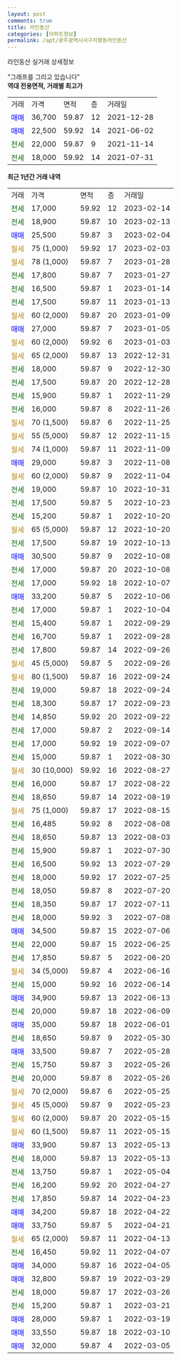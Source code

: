 ```yaml
---
layout: post
comments: true
title: 라인동산
categories: [아파트정보]
permalink: /apt/광주광역시서구치평동라인동산
---
```


라인동산 실거래 상세정보

<script type="text/javascript">
  google.charts.load('current', {'packages':['line', 'corechart']});
  google.charts.setOnLoadCallback(drawChart);

  function drawChart() {
    var data = new google.visualization.DataTable();
    data.addColumn('date', '거래일');
    data.addColumn('number', "매매");
    data.addColumn('number', "전세");
    data.addColumn('number', "전매");

    data.addRows([[new Date(Date.parse("2023-02-14")), null, 17000, null], [new Date(Date.parse("2023-02-13")), null, 18900, null], [new Date(Date.parse("2023-02-04")), 25500, null, null], [new Date(Date.parse("2023-02-03")), null, null, null], [new Date(Date.parse("2023-01-28")), null, null, null], [new Date(Date.parse("2023-01-27")), null, 17800, null], [new Date(Date.parse("2023-01-14")), null, 16500, null], [new Date(Date.parse("2023-01-13")), null, 17500, null], [new Date(Date.parse("2023-01-09")), null, null, null], [new Date(Date.parse("2023-01-05")), 27000, null, null], [new Date(Date.parse("2023-01-03")), null, null, null], [new Date(Date.parse("2022-12-31")), null, null, null], [new Date(Date.parse("2022-12-30")), null, 18000, null], [new Date(Date.parse("2022-12-28")), null, 17500, null], [new Date(Date.parse("2022-11-29")), null, 15900, null], [new Date(Date.parse("2022-11-26")), null, 16000, null], [new Date(Date.parse("2022-11-25")), null, null, null], [new Date(Date.parse("2022-11-15")), null, null, null], [new Date(Date.parse("2022-11-09")), null, null, null], [new Date(Date.parse("2022-11-08")), 29000, null, null], [new Date(Date.parse("2022-11-04")), null, null, null], [new Date(Date.parse("2022-10-31")), null, 19000, null], [new Date(Date.parse("2022-10-23")), null, 17500, null], [new Date(Date.parse("2022-10-20")), null, 15200, null], [new Date(Date.parse("2022-10-20")), null, null, null], [new Date(Date.parse("2022-10-13")), null, 17500, null], [new Date(Date.parse("2022-10-08")), 30500, null, null], [new Date(Date.parse("2022-10-08")), null, 17000, null], [new Date(Date.parse("2022-10-07")), null, 17000, null], [new Date(Date.parse("2022-10-06")), 33200, null, null], [new Date(Date.parse("2022-10-04")), null, 17000, null], [new Date(Date.parse("2022-09-29")), null, 15400, null], [new Date(Date.parse("2022-09-28")), null, 16700, null], [new Date(Date.parse("2022-09-26")), null, 17800, null], [new Date(Date.parse("2022-09-26")), null, null, null], [new Date(Date.parse("2022-09-24")), null, null, null], [new Date(Date.parse("2022-09-24")), null, 19000, null], [new Date(Date.parse("2022-09-23")), null, 18300, null], [new Date(Date.parse("2022-09-22")), null, 14850, null], [new Date(Date.parse("2022-09-14")), null, 17000, null], [new Date(Date.parse("2022-09-07")), null, 17000, null], [new Date(Date.parse("2022-08-30")), null, 15000, null], [new Date(Date.parse("2022-08-27")), null, null, null], [new Date(Date.parse("2022-08-22")), null, 16000, null], [new Date(Date.parse("2022-08-19")), null, 18650, null], [new Date(Date.parse("2022-08-15")), null, null, null], [new Date(Date.parse("2022-08-08")), null, 16485, null], [new Date(Date.parse("2022-08-03")), null, 18650, null], [new Date(Date.parse("2022-07-30")), null, 15900, null], [new Date(Date.parse("2022-07-29")), null, 16500, null], [new Date(Date.parse("2022-07-25")), null, 18000, null], [new Date(Date.parse("2022-07-20")), null, 18050, null], [new Date(Date.parse("2022-07-11")), null, 18350, null], [new Date(Date.parse("2022-07-08")), null, 18000, null], [new Date(Date.parse("2022-07-06")), 34500, null, null], [new Date(Date.parse("2022-06-25")), null, 22000, null], [new Date(Date.parse("2022-06-20")), null, 17850, null], [new Date(Date.parse("2022-06-16")), null, null, null], [new Date(Date.parse("2022-06-14")), null, 15000, null], [new Date(Date.parse("2022-06-13")), 34900, null, null], [new Date(Date.parse("2022-06-09")), null, 20000, null], [new Date(Date.parse("2022-06-01")), 35000, null, null], [new Date(Date.parse("2022-05-30")), null, 18650, null], [new Date(Date.parse("2022-05-28")), 33500, null, null], [new Date(Date.parse("2022-05-26")), null, 15750, null], [new Date(Date.parse("2022-05-26")), null, 20000, null], [new Date(Date.parse("2022-05-25")), null, null, null], [new Date(Date.parse("2022-05-23")), null, null, null], [new Date(Date.parse("2022-05-15")), null, null, null], [new Date(Date.parse("2022-05-15")), null, null, null], [new Date(Date.parse("2022-05-13")), 33900, null, null], [new Date(Date.parse("2022-05-13")), null, 18000, null], [new Date(Date.parse("2022-05-04")), null, 13750, null], [new Date(Date.parse("2022-04-27")), null, 16200, null], [new Date(Date.parse("2022-04-23")), null, 17850, null], [new Date(Date.parse("2022-04-22")), 34200, null, null], [new Date(Date.parse("2022-04-21")), 33750, null, null], [new Date(Date.parse("2022-04-13")), null, null, null], [new Date(Date.parse("2022-04-07")), null, 16450, null], [new Date(Date.parse("2022-04-05")), 34000, null, null], [new Date(Date.parse("2022-03-29")), 32800, null, null], [new Date(Date.parse("2022-03-26")), null, 18000, null], [new Date(Date.parse("2022-03-21")), null, 15200, null], [new Date(Date.parse("2022-03-19")), 28000, null, null], [new Date(Date.parse("2022-03-10")), 33550, null, null], [new Date(Date.parse("2022-03-05")), 32000, null, null]]);

    var options = {
      hAxis: {
        format: 'yyyy/MM/dd'
      },    
      lineWidth: 0,
      pointsVisible: true,    
      title: '최근 1년간 유형별 실거래가 분포',
      legend: { position: 'bottom' }
    };

    var formatter = new google.visualization.NumberFormat({pattern:'###,###'} );
    formatter.format(data, 1);
    formatter.format(data, 2);
    
    setTimeout(function() {
        var chart = new google.visualization.LineChart(document.getElementById('columnchart_material'));
        chart.draw(data, (options));
        document.getElementById('loading').style.display = 'none';
    }, 200);
  }
</script>


<div id="loading" style="z-index:20; display: block; margin-left: 0px">"그래프를 그리고 있습니다"</div>
<div id="columnchart_material" style="width: 95%; margin-left: 0px; display: block"></div>
<!-- contents start -->
<b>역대 전용면적, 거래별 최고가</b>
<table class="sortable">
    <tr>
      <td>거래</td>
      <td>가격</td>
      <td>면적</td>
      <td>층</td>
      <td>거래일</td>
    </tr>
        <tr>
          <td><a style="color: blue">매매</a></td>
          <td>36,700</td>
          <td>59.87</td>
          <td>12</td>
          <td>2021-12-28</td>
        </tr>            <tr>
          <td><a style="color: blue">매매</a></td>
          <td>22,500</td>
          <td>59.92</td>
          <td>14</td>
          <td>2021-06-02</td>
        </tr>        
        <tr>
              <td><a style="color: darkgreen">전세</a></td>
              <td>22,000</td>
              <td>59.87</td>
              <td>9</td>
              <td>2021-11-14</td>
            </tr>            <tr>
              <td><a style="color: darkgreen">전세</a></td>
              <td>18,000</td>
              <td>59.92</td>
              <td>14</td>
              <td>2021-07-31</td>
            </tr>        
    
</table>

<b>최근 1년간 거래 내역</b>

<table class="sortable">
    <tr>
      <td>거래</td>
      <td>가격</td>
      <td>면적</td>
      <td>층</td>
      <td>거래일</td>
    </tr>
    <tr>
      <td><a style="color: darkgreen">전세</a></td>
      <td>17,000</td>
      <td>59.92</td>
      <td>12</td>
      <td>2023-02-14</td>
    </tr>          <tr>
      <td><a style="color: darkgreen">전세</a></td>
      <td>18,900</td>
      <td>59.87</td>
      <td>10</td>
      <td>2023-02-13</td>
    </tr>          <tr>
      <td><a style="color: blue">매매</a></td>
      <td>25,500</td>
      <td>59.87</td>
      <td>3</td>
      <td>2023-02-04</td>
    </tr>          <tr>
      <td><a style="color: darkgoldenrod">월세</a></td>
      <td>75 (1,000)</td>
      <td>59.92</td>
      <td>17</td>
      <td>2023-02-03</td>
    </tr>          <tr>
      <td><a style="color: darkgoldenrod">월세</a></td>
      <td>78 (1,000)</td>
      <td>59.87</td>
      <td>7</td>
      <td>2023-01-28</td>
    </tr>          <tr>
      <td><a style="color: darkgreen">전세</a></td>
      <td>17,800</td>
      <td>59.87</td>
      <td>7</td>
      <td>2023-01-27</td>
    </tr>          <tr>
      <td><a style="color: darkgreen">전세</a></td>
      <td>16,500</td>
      <td>59.87</td>
      <td>1</td>
      <td>2023-01-14</td>
    </tr>          <tr>
      <td><a style="color: darkgreen">전세</a></td>
      <td>17,500</td>
      <td>59.87</td>
      <td>11</td>
      <td>2023-01-13</td>
    </tr>          <tr>
      <td><a style="color: darkgoldenrod">월세</a></td>
      <td>60 (2,000)</td>
      <td>59.87</td>
      <td>20</td>
      <td>2023-01-09</td>
    </tr>          <tr>
      <td><a style="color: blue">매매</a></td>
      <td>27,000</td>
      <td>59.87</td>
      <td>7</td>
      <td>2023-01-05</td>
    </tr>          <tr>
      <td><a style="color: darkgoldenrod">월세</a></td>
      <td>60 (2,000)</td>
      <td>59.92</td>
      <td>6</td>
      <td>2023-01-03</td>
    </tr>          <tr>
      <td><a style="color: darkgoldenrod">월세</a></td>
      <td>65 (2,000)</td>
      <td>59.87</td>
      <td>13</td>
      <td>2022-12-31</td>
    </tr>          <tr>
      <td><a style="color: darkgreen">전세</a></td>
      <td>18,000</td>
      <td>59.87</td>
      <td>9</td>
      <td>2022-12-30</td>
    </tr>          <tr>
      <td><a style="color: darkgreen">전세</a></td>
      <td>17,500</td>
      <td>59.87</td>
      <td>20</td>
      <td>2022-12-28</td>
    </tr>          <tr>
      <td><a style="color: darkgreen">전세</a></td>
      <td>15,900</td>
      <td>59.87</td>
      <td>1</td>
      <td>2022-11-29</td>
    </tr>          <tr>
      <td><a style="color: darkgreen">전세</a></td>
      <td>16,000</td>
      <td>59.87</td>
      <td>8</td>
      <td>2022-11-26</td>
    </tr>          <tr>
      <td><a style="color: darkgoldenrod">월세</a></td>
      <td>70 (1,500)</td>
      <td>59.87</td>
      <td>6</td>
      <td>2022-11-25</td>
    </tr>          <tr>
      <td><a style="color: darkgoldenrod">월세</a></td>
      <td>55 (5,000)</td>
      <td>59.87</td>
      <td>12</td>
      <td>2022-11-15</td>
    </tr>          <tr>
      <td><a style="color: darkgoldenrod">월세</a></td>
      <td>74 (1,000)</td>
      <td>59.87</td>
      <td>11</td>
      <td>2022-11-09</td>
    </tr>          <tr>
      <td><a style="color: blue">매매</a></td>
      <td>29,000</td>
      <td>59.87</td>
      <td>3</td>
      <td>2022-11-08</td>
    </tr>          <tr>
      <td><a style="color: darkgoldenrod">월세</a></td>
      <td>60 (2,000)</td>
      <td>59.87</td>
      <td>9</td>
      <td>2022-11-04</td>
    </tr>          <tr>
      <td><a style="color: darkgreen">전세</a></td>
      <td>19,000</td>
      <td>59.87</td>
      <td>10</td>
      <td>2022-10-31</td>
    </tr>          <tr>
      <td><a style="color: darkgreen">전세</a></td>
      <td>17,500</td>
      <td>59.87</td>
      <td>5</td>
      <td>2022-10-23</td>
    </tr>          <tr>
      <td><a style="color: darkgreen">전세</a></td>
      <td>15,200</td>
      <td>59.87</td>
      <td>1</td>
      <td>2022-10-20</td>
    </tr>          <tr>
      <td><a style="color: darkgoldenrod">월세</a></td>
      <td>65 (5,000)</td>
      <td>59.87</td>
      <td>12</td>
      <td>2022-10-20</td>
    </tr>          <tr>
      <td><a style="color: darkgreen">전세</a></td>
      <td>17,500</td>
      <td>59.87</td>
      <td>19</td>
      <td>2022-10-13</td>
    </tr>          <tr>
      <td><a style="color: blue">매매</a></td>
      <td>30,500</td>
      <td>59.87</td>
      <td>9</td>
      <td>2022-10-08</td>
    </tr>          <tr>
      <td><a style="color: darkgreen">전세</a></td>
      <td>17,000</td>
      <td>59.87</td>
      <td>20</td>
      <td>2022-10-08</td>
    </tr>          <tr>
      <td><a style="color: darkgreen">전세</a></td>
      <td>17,000</td>
      <td>59.92</td>
      <td>18</td>
      <td>2022-10-07</td>
    </tr>          <tr>
      <td><a style="color: blue">매매</a></td>
      <td>33,200</td>
      <td>59.87</td>
      <td>5</td>
      <td>2022-10-06</td>
    </tr>          <tr>
      <td><a style="color: darkgreen">전세</a></td>
      <td>17,000</td>
      <td>59.87</td>
      <td>1</td>
      <td>2022-10-04</td>
    </tr>          <tr>
      <td><a style="color: darkgreen">전세</a></td>
      <td>15,400</td>
      <td>59.87</td>
      <td>1</td>
      <td>2022-09-29</td>
    </tr>          <tr>
      <td><a style="color: darkgreen">전세</a></td>
      <td>16,700</td>
      <td>59.87</td>
      <td>1</td>
      <td>2022-09-28</td>
    </tr>          <tr>
      <td><a style="color: darkgreen">전세</a></td>
      <td>17,800</td>
      <td>59.87</td>
      <td>14</td>
      <td>2022-09-26</td>
    </tr>          <tr>
      <td><a style="color: darkgoldenrod">월세</a></td>
      <td>45 (5,000)</td>
      <td>59.87</td>
      <td>5</td>
      <td>2022-09-26</td>
    </tr>          <tr>
      <td><a style="color: darkgoldenrod">월세</a></td>
      <td>80 (1,500)</td>
      <td>59.87</td>
      <td>16</td>
      <td>2022-09-24</td>
    </tr>          <tr>
      <td><a style="color: darkgreen">전세</a></td>
      <td>19,000</td>
      <td>59.87</td>
      <td>18</td>
      <td>2022-09-24</td>
    </tr>          <tr>
      <td><a style="color: darkgreen">전세</a></td>
      <td>18,300</td>
      <td>59.87</td>
      <td>17</td>
      <td>2022-09-23</td>
    </tr>          <tr>
      <td><a style="color: darkgreen">전세</a></td>
      <td>14,850</td>
      <td>59.92</td>
      <td>20</td>
      <td>2022-09-22</td>
    </tr>          <tr>
      <td><a style="color: darkgreen">전세</a></td>
      <td>17,000</td>
      <td>59.87</td>
      <td>2</td>
      <td>2022-09-14</td>
    </tr>          <tr>
      <td><a style="color: darkgreen">전세</a></td>
      <td>17,000</td>
      <td>59.92</td>
      <td>19</td>
      <td>2022-09-07</td>
    </tr>          <tr>
      <td><a style="color: darkgreen">전세</a></td>
      <td>15,000</td>
      <td>59.87</td>
      <td>1</td>
      <td>2022-08-30</td>
    </tr>          <tr>
      <td><a style="color: darkgoldenrod">월세</a></td>
      <td>30 (10,000)</td>
      <td>59.92</td>
      <td>16</td>
      <td>2022-08-27</td>
    </tr>          <tr>
      <td><a style="color: darkgreen">전세</a></td>
      <td>16,000</td>
      <td>59.87</td>
      <td>17</td>
      <td>2022-08-22</td>
    </tr>          <tr>
      <td><a style="color: darkgreen">전세</a></td>
      <td>18,650</td>
      <td>59.87</td>
      <td>14</td>
      <td>2022-08-19</td>
    </tr>          <tr>
      <td><a style="color: darkgoldenrod">월세</a></td>
      <td>75 (1,000)</td>
      <td>59.87</td>
      <td>17</td>
      <td>2022-08-15</td>
    </tr>          <tr>
      <td><a style="color: darkgreen">전세</a></td>
      <td>16,485</td>
      <td>59.92</td>
      <td>8</td>
      <td>2022-08-08</td>
    </tr>          <tr>
      <td><a style="color: darkgreen">전세</a></td>
      <td>18,650</td>
      <td>59.87</td>
      <td>13</td>
      <td>2022-08-03</td>
    </tr>          <tr>
      <td><a style="color: darkgreen">전세</a></td>
      <td>15,900</td>
      <td>59.87</td>
      <td>1</td>
      <td>2022-07-30</td>
    </tr>          <tr>
      <td><a style="color: darkgreen">전세</a></td>
      <td>16,500</td>
      <td>59.92</td>
      <td>13</td>
      <td>2022-07-29</td>
    </tr>          <tr>
      <td><a style="color: darkgreen">전세</a></td>
      <td>18,000</td>
      <td>59.92</td>
      <td>17</td>
      <td>2022-07-25</td>
    </tr>          <tr>
      <td><a style="color: darkgreen">전세</a></td>
      <td>18,050</td>
      <td>59.87</td>
      <td>8</td>
      <td>2022-07-20</td>
    </tr>          <tr>
      <td><a style="color: darkgreen">전세</a></td>
      <td>18,350</td>
      <td>59.87</td>
      <td>17</td>
      <td>2022-07-11</td>
    </tr>          <tr>
      <td><a style="color: darkgreen">전세</a></td>
      <td>18,000</td>
      <td>59.92</td>
      <td>3</td>
      <td>2022-07-08</td>
    </tr>          <tr>
      <td><a style="color: blue">매매</a></td>
      <td>34,500</td>
      <td>59.87</td>
      <td>15</td>
      <td>2022-07-06</td>
    </tr>          <tr>
      <td><a style="color: darkgreen">전세</a></td>
      <td>22,000</td>
      <td>59.87</td>
      <td>15</td>
      <td>2022-06-25</td>
    </tr>          <tr>
      <td><a style="color: darkgreen">전세</a></td>
      <td>17,850</td>
      <td>59.87</td>
      <td>5</td>
      <td>2022-06-20</td>
    </tr>          <tr>
      <td><a style="color: darkgoldenrod">월세</a></td>
      <td>34 (5,000)</td>
      <td>59.87</td>
      <td>4</td>
      <td>2022-06-16</td>
    </tr>          <tr>
      <td><a style="color: darkgreen">전세</a></td>
      <td>15,000</td>
      <td>59.92</td>
      <td>16</td>
      <td>2022-06-14</td>
    </tr>          <tr>
      <td><a style="color: blue">매매</a></td>
      <td>34,900</td>
      <td>59.87</td>
      <td>13</td>
      <td>2022-06-13</td>
    </tr>          <tr>
      <td><a style="color: darkgreen">전세</a></td>
      <td>20,000</td>
      <td>59.87</td>
      <td>18</td>
      <td>2022-06-09</td>
    </tr>          <tr>
      <td><a style="color: blue">매매</a></td>
      <td>35,000</td>
      <td>59.87</td>
      <td>18</td>
      <td>2022-06-01</td>
    </tr>          <tr>
      <td><a style="color: darkgreen">전세</a></td>
      <td>18,650</td>
      <td>59.87</td>
      <td>9</td>
      <td>2022-05-30</td>
    </tr>          <tr>
      <td><a style="color: blue">매매</a></td>
      <td>33,500</td>
      <td>59.87</td>
      <td>7</td>
      <td>2022-05-28</td>
    </tr>          <tr>
      <td><a style="color: darkgreen">전세</a></td>
      <td>15,750</td>
      <td>59.87</td>
      <td>3</td>
      <td>2022-05-26</td>
    </tr>          <tr>
      <td><a style="color: darkgreen">전세</a></td>
      <td>20,000</td>
      <td>59.87</td>
      <td>8</td>
      <td>2022-05-26</td>
    </tr>          <tr>
      <td><a style="color: darkgoldenrod">월세</a></td>
      <td>70 (2,000)</td>
      <td>59.87</td>
      <td>6</td>
      <td>2022-05-25</td>
    </tr>          <tr>
      <td><a style="color: darkgoldenrod">월세</a></td>
      <td>45 (5,000)</td>
      <td>59.87</td>
      <td>9</td>
      <td>2022-05-23</td>
    </tr>          <tr>
      <td><a style="color: darkgoldenrod">월세</a></td>
      <td>60 (2,000)</td>
      <td>59.87</td>
      <td>20</td>
      <td>2022-05-15</td>
    </tr>          <tr>
      <td><a style="color: darkgoldenrod">월세</a></td>
      <td>60 (1,500)</td>
      <td>59.87</td>
      <td>11</td>
      <td>2022-05-15</td>
    </tr>          <tr>
      <td><a style="color: blue">매매</a></td>
      <td>33,900</td>
      <td>59.87</td>
      <td>13</td>
      <td>2022-05-13</td>
    </tr>          <tr>
      <td><a style="color: darkgreen">전세</a></td>
      <td>18,000</td>
      <td>59.87</td>
      <td>13</td>
      <td>2022-05-13</td>
    </tr>          <tr>
      <td><a style="color: darkgreen">전세</a></td>
      <td>13,750</td>
      <td>59.87</td>
      <td>1</td>
      <td>2022-05-04</td>
    </tr>          <tr>
      <td><a style="color: darkgreen">전세</a></td>
      <td>16,200</td>
      <td>59.92</td>
      <td>20</td>
      <td>2022-04-27</td>
    </tr>          <tr>
      <td><a style="color: darkgreen">전세</a></td>
      <td>17,850</td>
      <td>59.87</td>
      <td>14</td>
      <td>2022-04-23</td>
    </tr>          <tr>
      <td><a style="color: blue">매매</a></td>
      <td>34,200</td>
      <td>59.87</td>
      <td>18</td>
      <td>2022-04-22</td>
    </tr>          <tr>
      <td><a style="color: blue">매매</a></td>
      <td>33,750</td>
      <td>59.87</td>
      <td>5</td>
      <td>2022-04-21</td>
    </tr>          <tr>
      <td><a style="color: darkgoldenrod">월세</a></td>
      <td>65 (2,000)</td>
      <td>59.87</td>
      <td>11</td>
      <td>2022-04-13</td>
    </tr>          <tr>
      <td><a style="color: darkgreen">전세</a></td>
      <td>16,450</td>
      <td>59.92</td>
      <td>11</td>
      <td>2022-04-07</td>
    </tr>          <tr>
      <td><a style="color: blue">매매</a></td>
      <td>34,000</td>
      <td>59.87</td>
      <td>16</td>
      <td>2022-04-05</td>
    </tr>          <tr>
      <td><a style="color: blue">매매</a></td>
      <td>32,800</td>
      <td>59.87</td>
      <td>19</td>
      <td>2022-03-29</td>
    </tr>          <tr>
      <td><a style="color: darkgreen">전세</a></td>
      <td>18,000</td>
      <td>59.87</td>
      <td>17</td>
      <td>2022-03-26</td>
    </tr>          <tr>
      <td><a style="color: darkgreen">전세</a></td>
      <td>15,200</td>
      <td>59.87</td>
      <td>1</td>
      <td>2022-03-21</td>
    </tr>          <tr>
      <td><a style="color: blue">매매</a></td>
      <td>28,000</td>
      <td>59.87</td>
      <td>1</td>
      <td>2022-03-19</td>
    </tr>          <tr>
      <td><a style="color: blue">매매</a></td>
      <td>33,550</td>
      <td>59.87</td>
      <td>18</td>
      <td>2022-03-10</td>
    </tr>          <tr>
      <td><a style="color: blue">매매</a></td>
      <td>32,000</td>
      <td>59.87</td>
      <td>4</td>
      <td>2022-03-05</td>
    </tr>      </table>
<!-- contents end -->    

